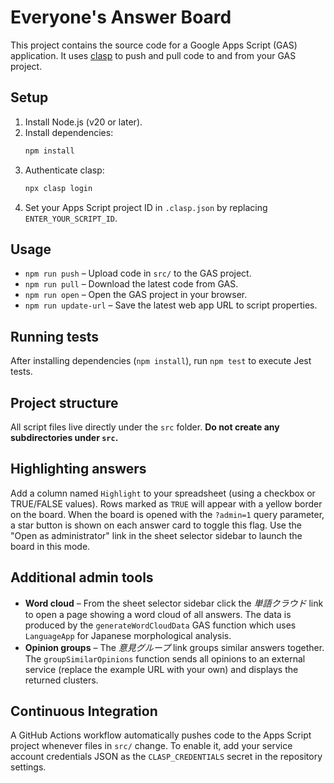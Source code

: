 # Everyone's Answer Board

This project contains the source code for a Google Apps Script (GAS) application.
It uses [clasp](https://github.com/google/clasp) to push and pull code to and from
your GAS project.

## Setup

1. Install Node.js (v20 or later).
2. Install dependencies:
   ```bash
   npm install
   ```
3. Authenticate clasp:
   ```bash
   npx clasp login
   ```
4. Set your Apps Script project ID in `.clasp.json` by replacing `ENTER_YOUR_SCRIPT_ID`.

## Usage

- `npm run push` – Upload code in `src/` to the GAS project.
- `npm run pull` – Download the latest code from GAS.
- `npm run open` – Open the GAS project in your browser.
- `npm run update-url` – Save the latest web app URL to script properties.

## Running tests
After installing dependencies (`npm install`), run `npm test` to execute Jest tests.

## Project structure

All script files live directly under the `src` folder. **Do not create any
subdirectories under `src`.**

## Highlighting answers

Add a column named `Highlight` to your spreadsheet (using a checkbox or TRUE/FALSE values).
Rows marked as `TRUE` will appear with a yellow border on the board.
When the board is opened with the `?admin=1` query parameter,
a star button is shown on each answer card to toggle this flag.
Use the "Open as administrator" link in the sheet selector sidebar to launch the board in this mode.

## Additional admin tools

- **Word cloud** – From the sheet selector sidebar click the *単語クラウド* link to open a page showing a word cloud of all answers. The data is produced by the `generateWordCloudData` GAS function which uses `LanguageApp` for Japanese morphological analysis.
- **Opinion groups** – The *意見グループ* link groups similar answers together. The `groupSimilarOpinions` function sends all opinions to an external service (replace the example URL with your own) and displays the returned clusters.


## Continuous Integration

A GitHub Actions workflow automatically pushes code to the Apps Script project whenever files in `src/` change. To enable it, add your service account credentials JSON as the `CLASP_CREDENTIALS` secret in the repository settings.
